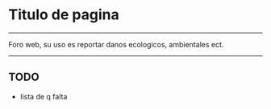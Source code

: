 # Titulo de pagina

---

Foro web, su uso es reportar danos ecologicos, ambientales ect.

---

## TODO

* lista de q falta
